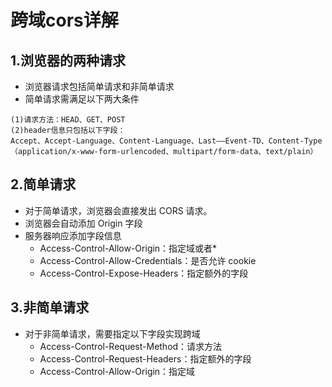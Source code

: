 <!--
 * @Author: xiaotian
 * @Date: 2022-06-23 12:01:28
 * @LastEditors: xiaotian
 * @LastEditTime: 2022-06-27 15:50:26
 * @Description: 
-->

# 跨域cors详解

## 1.浏览器的两种请求

- 浏览器请求包括简单请求和非简单请求
- 简单请求需满足以下两大条件

```
(1)请求方法：HEAD、GET、POST
(2)header信息只包括以下字段：
Accept、Accept-Language、Content-Language、Last——Event-TD、Content-Type（application/x-www-form-urlencoded、multipart/form-data、text/plain）
```

## 2.简单请求

- 对于简单请求，浏览器会直接发出 CORS 请求。
- 浏览器会自动添加 Origin 字段
- 服务器响应添加字段信息
  - Access-Control-Allow-Origin：指定域或者\*
  - Access-Control-Allow-Credentials：是否允许 cookie
  - Access-Control-Expose-Headers：指定额外的字段

## 3.非简单请求

- 对于非简单请求，需要指定以下字段实现跨域
  - Access-Control-Request-Method：请求方法
  - Access-Control-Request-Headers：指定额外的字段
  - Access-Control-Allow-Origin：指定域
